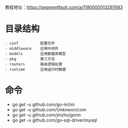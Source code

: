 教程地址：https://segmentfault.com/a/1190000013297683

# 目录结构
    - conf          配置文件
    - middleware    应用中间件
    - models        应用数据库模型
    - pkg           第三方包
    - routers       路由逻辑处理
    - runtime       应用运行时数据

# 命令
- go get -u github.com/go-ini/ini
- go get -u github.com/Unknwon/com
- go get -u github.com/jinzhu/gorm
- go get -u github.com/go-sql-driver/mysql